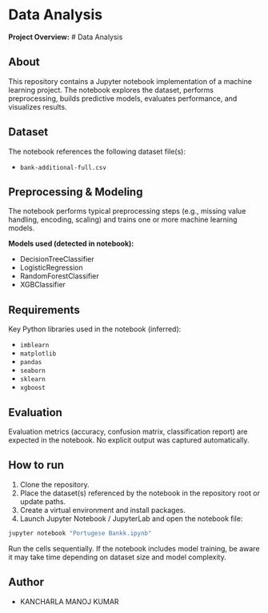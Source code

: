 # Data Analysis

**Project Overview:** # Data Analysis

## About

This repository contains a Jupyter notebook implementation of a machine learning project. The notebook explores the dataset, performs preprocessing, builds predictive models, evaluates performance, and visualizes results.

## Dataset

The notebook references the following dataset file(s):

- `bank-additional-full.csv`

## Preprocessing & Modeling

The notebook performs typical preprocessing steps (e.g., missing value handling, encoding, scaling) and trains one or more machine learning models.


**Models used (detected in notebook):**

- DecisionTreeClassifier
- LogisticRegression
- RandomForestClassifier
- XGBClassifier

## Requirements

Key Python libraries used in the notebook (inferred):

- `imblearn`
- `matplotlib`
- `pandas`
- `seaborn`
- `sklearn`
- `xgboost`


## Evaluation

Evaluation metrics (accuracy, confusion matrix, classification report) are expected in the notebook. No explicit output was captured automatically.


## How to run

1. Clone the repository.
2. Place the dataset(s) referenced by the notebook in the repository root or update paths.
3. Create a virtual environment and install packages.
4. Launch Jupyter Notebook / JupyterLab and open the notebook file:

```bash
jupyter notebook "Portugese Bankk.ipynb"
```

Run the cells sequentially. If the notebook includes model training, be aware it may take time depending on dataset size and model complexity.


## Author

- KANCHARLA MANOJ KUMAR

